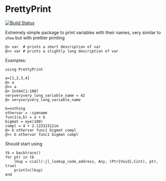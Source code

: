 # PrettyPrint

[![Build Status](https://travis-ci.org/samuelcolvin/PrettyPrint.jl.svg?branch=master)](https://travis-ci.org/samuelcolvin/PrettyPrint.jl)

Extremely simple package to print variables with their names, very similar to `show` but with prettier printing

    @> var  # prints a short description of var
    @>> var # prints a slightly long description of var

Examples:

	using PrettyPrint

	a=[1,2,3,4]
	@> a
	@>> a
	@> Int64[1:100]
	veryveryvery_long_variable_name = 42
	@> veryveryvery_long_variable_name

	b=nothing
	othervar = :symname
	func1(a,b) = a + b
	bigmat = eye(100)
	compl = 4 + 2.12312312im
	@> b othervar func1 bigmat compl
	@>> b othervar func1 bigmat compl
	

Should start using

    tb = backtrace()
    for ptr in tb
        lkup = ccall(:jl_lookup_code_address, Any, (Ptr{Void},Cint), ptr, true)
        println(lkup)
    end
